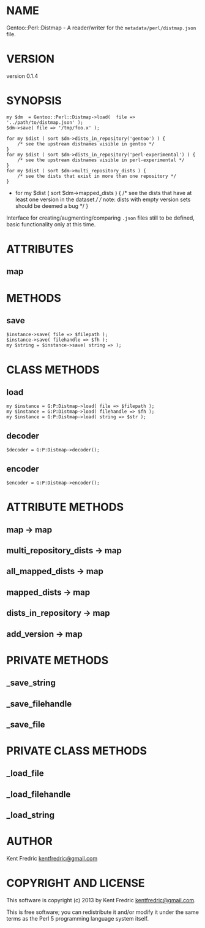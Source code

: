 # NAME

Gentoo::Perl::Distmap - A reader/writer for the `metadata/perl/distmap.json` file.

# VERSION

version 0.1.4

# SYNOPSIS

	my $dm  = Gentoo::Perl::Distmap->load(  file => '../path/to/distmap.json' );
	$dm->save( file => '/tmp/foo.x' );

	for my $dist ( sort $dm->dists_in_repository('gentoo') ) {
		/* see the upstream distnames visible in gentoo */
	}
	for my $dist ( sort $dm->dists_in_repository('perl-experimental') ) {
		/* see the upstream distnames visible in perl-experimental */
	}
	for my $dist ( sort $dm->multi_repository_dists ) {
		/* see the dists that exist in more than one repository */
	}
-	for my $dist ( sort $dm->mapped_dists ) {
		/* see the dists that have at least one version in the dataset */
		/* note: dists with empty version sets should be deemed a bug  */
	}

Interface for creating/augmenting/comparing `.json` files still to be defined, basic functionality only at this time.

# ATTRIBUTES

## map

# METHODS

## save

	$instance->save( file => $filepath );
	$instance->save( filehandle => $fh );
	my $string = $instance->save( string => );

# CLASS METHODS

## load

	my $instance = G:P:Distmap->load( file => $filepath );
	my $instance = G:P:Distmap->load( filehandle => $fh );
	my $instance = G:P:Distmap->load( string => $str );

## decoder

	$decoder = G:P:Distmap->decoder();

## encoder

	$encoder = G:P:Distmap->encoder();

# ATTRIBUTE METHODS

## map -> map

## multi\_repository\_dists -> map

## all\_mapped\_dists -> map

## mapped\_dists -> map

## dists\_in\_repository -> map

## add\_version -> map

# PRIVATE METHODS

## \_save\_string

## \_save\_filehandle

## \_save\_file

# PRIVATE CLASS METHODS

## \_load\_file

## \_load\_filehandle

## \_load\_string

# AUTHOR

Kent Fredric <kentfredric@gmail.com>

# COPYRIGHT AND LICENSE

This software is copyright (c) 2013 by Kent Fredric <kentfredric@gmail.com>.

This is free software; you can redistribute it and/or modify it under
the same terms as the Perl 5 programming language system itself.
